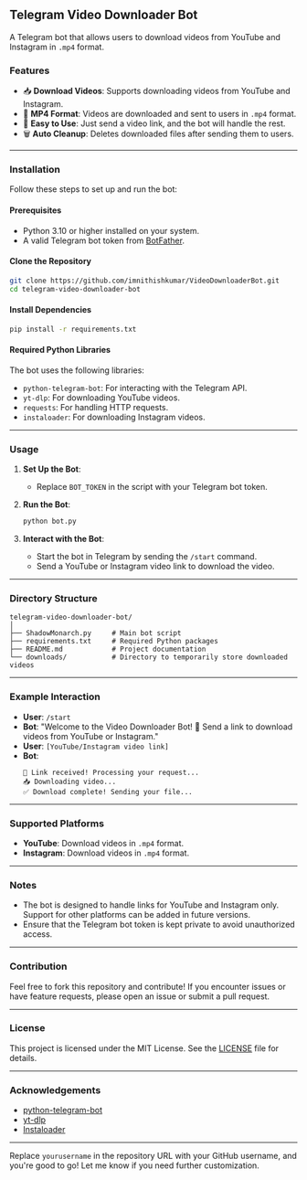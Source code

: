 ## Telegram Video Downloader Bot

A Telegram bot that allows users to download videos from YouTube and Instagram in `.mp4` format.

### Features

- 📥 **Download Videos**: Supports downloading videos from YouTube and Instagram.
- 📄 **MP4 Format**: Videos are downloaded and sent to users in `.mp4` format.
- 🔗 **Easy to Use**: Just send a video link, and the bot will handle the rest.
- 🗑️ **Auto Cleanup**: Deletes downloaded files after sending them to users.

---

### Installation

Follow these steps to set up and run the bot:

#### Prerequisites
- Python 3.10 or higher installed on your system.
- A valid Telegram bot token from [BotFather](https://core.telegram.org/bots#botfather).

#### Clone the Repository
```bash
git clone https://github.com/imnithishkumar/VideoDownloaderBot.git
cd telegram-video-downloader-bot
```

#### Install Dependencies
```bash
pip install -r requirements.txt
```

#### Required Python Libraries
The bot uses the following libraries:
- `python-telegram-bot`: For interacting with the Telegram API.
- `yt-dlp`: For downloading YouTube videos.
- `requests`: For handling HTTP requests.
- `instaloader`: For downloading Instagram videos.

---

### Usage

1. **Set Up the Bot**:
   - Replace `BOT_TOKEN` in the script with your Telegram bot token.

2. **Run the Bot**:
   ```bash
   python bot.py
   ```

3. **Interact with the Bot**:
   - Start the bot in Telegram by sending the `/start` command.
   - Send a YouTube or Instagram video link to download the video.

---

### Directory Structure
```
telegram-video-downloader-bot/
│
├── ShadowMonarch.py     # Main bot script
├── requirements.txt     # Required Python packages
├── README.md            # Project documentation
└── downloads/           # Directory to temporarily store downloaded videos
```

---

### Example Interaction
- **User**: `/start`
- **Bot**: "Welcome to the Video Downloader Bot! 🎥 Send a link to download videos from YouTube or Instagram."
- **User**: `[YouTube/Instagram video link]`
- **Bot**:
  ```
  🔗 Link received! Processing your request...
  📥 Downloading video...
  ✅ Download complete! Sending your file...
  ```

---

### Supported Platforms
- **YouTube**: Download videos in `.mp4` format.
- **Instagram**: Download videos in `.mp4` format.

---

### Notes
- The bot is designed to handle links for YouTube and Instagram only. Support for other platforms can be added in future versions.
- Ensure that the Telegram bot token is kept private to avoid unauthorized access.

---

### Contribution
Feel free to fork this repository and contribute! If you encounter issues or have feature requests, please open an issue or submit a pull request.

---

### License
This project is licensed under the MIT License. See the [LICENSE](LICENSE) file for details.

---

### Acknowledgements
- [python-telegram-bot](https://python-telegram-bot.org/)
- [yt-dlp](https://github.com/yt-dlp/yt-dlp)
- [Instaloader](https://instaloader.github.io/)

---

Replace `yourusername` in the repository URL with your GitHub username, and you're good to go! Let me know if you need further customization.
